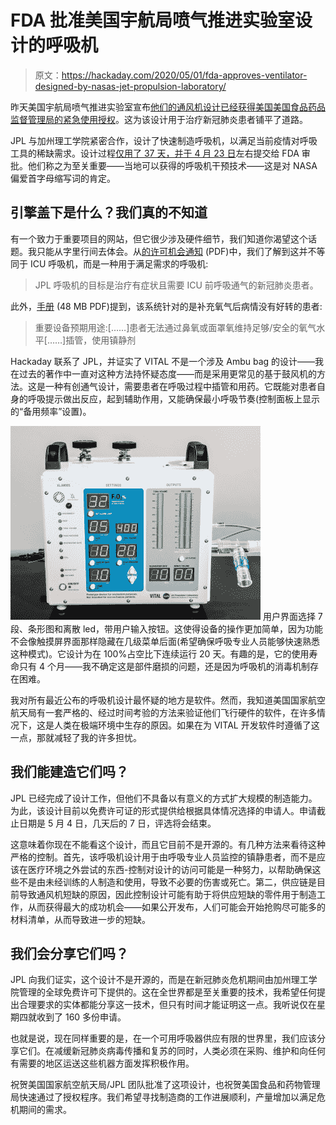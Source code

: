 # FDA 批准美国宇航局喷气推进实验室设计的呼吸机

> 原文：<https://hackaday.com/2020/05/01/fda-approves-ventilator-designed-by-nasas-jet-propulsion-laboratory/>

昨天美国宇航局喷气推进实验室宣布[他们的通风机设计已经获得美国美国食品药品监督管理局的紧急使用授权](https://www.jpl.nasa.gov/news/news.php?feature=7655)。这为该设计用于治疗新冠肺炎患者铺平了道路。

JPL 与加州理工学院紧密合作，设计了快速制造呼吸机，以满足当前疫情对呼吸工具的稀缺需求。设计过程[仅用了 37 天，并于 4 月 23 日](https://www.jpl.nasa.gov/news/news.php?feature=7646)左右提交给 FDA 审批。他们称之为至关重要——当地可以获得的呼吸机干预技术——这是对 NASA 偏爱首字母缩写词的肯定。

## 引擎盖下是什么？我们真的不知道

有一个致力于重要项目的网站，但它很少涉及硬件细节，我们知道你渴望这个话题。我只能从字里行间去体会。从[的许可机会通知](https://medeng.jpl.nasa.gov/covid-19/ventilator/UMS/ventilator/JPL_COVID-19_VITAL_Notification_of_Licensing_Opportunity.pdf) (PDF)中，我们了解到这并不等同于 ICU 呼吸机，而是一种用于满足需求的呼吸机:

> JPL 呼吸机的目标是治疗有症状且需要 ICU 前呼吸通气的新冠肺炎患者。

此外，[手册](https://medeng.jpl.nasa.gov/covid-19/ventilator/UMS/ventilator/JPL_COVID-19_Ventilating_Device_Brochure.pdf) (48 MB PDF)提到，该系统针对的是补充氧气后病情没有好转的患者:

> 重要设备预期用途:[……]患者无法通过鼻氧或面罩氧维持足够/安全的氧气水平[……]插管，使用镇静剂

Hackaday 联系了 JPL，并证实了 VITAL 不是一个涉及 Ambu bag 的设计——我在过去的著作中一直对这种方法持怀疑态度——而是采用更常见的基于鼓风机的方法。这是一种有创通气设计，需要患者在呼吸过程中插管和用药。它既能对患者自身的呼吸提示做出反应，起到辅助作用，又能确保最小呼吸节奏(控制面板上显示的“备用频率”设置)。

[![](img/6dba79c790cf7d9ba57c6945f19a7e17.png)](https://hackaday.com/wp-content/uploads/2020/05/VITAL-NASA-JPL-ventilator-1.jpg) 用户界面选择 7 段、条形图和离散 led，带用户输入按钮。这使得设备的操作更加简单，因为功能不会像触摸屏界面那样隐藏在几级菜单后面(希望确保呼吸专业人员能够快速熟悉这种模式)。它设计为在 100%占空比下连续运行 20 天。有趣的是，它的使用寿命只有 4 个月——我不确定这是部件磨损的问题，还是因为呼吸机的消毒机制存在困难。

我对所有最近公布的呼吸机设计最怀疑的地方是软件。然而，我知道美国国家航空航天局有一套严格的、经过时间考验的方法来验证他们飞行硬件的软件，在许多情况下，这是人类在极端环境中生存的原因。如果在为 VITAL 开发软件时遵循了这一点，那就减轻了我的许多担忧。

## 我们能建造它们吗？

JPL 已经完成了设计工作，但他们不具备以有意义的方式扩大规模的制造能力。为此，该设计目前以免费许可证的形式提供给根据具体情况选择的申请人。申请截止日期是 5 月 4 日，几天后的 7 日，评选将会结束。

这意味着你现在不能看这个设计，而且它目前不是开源的。有几种方法来看待这种严格的控制。首先，该呼吸机设计用于由呼吸专业人员监控的镇静患者，而不是应该在医疗环境之外尝试的东西-控制对设计的访问可能是一种努力，以帮助确保这些不是由未经训练的人制造和使用，导致不必要的伤害或死亡。第二，供应链是目前导致通风机短缺的原因，因此控制设计可能有助于将供应短缺的零件用于制造工作，从而获得最大的成功机会——如果公开发布，人们可能会开始抢购尽可能多的材料清单，从而导致进一步的短缺。

## 我们会分享它们吗？

JPL 向我们证实，这个设计不是开源的，而是在新冠肺炎危机期间由加州理工学院管理的全球免费许可下提供的。这在全世界都是至关重要的技术，我希望任何提出合理要求的实体都能分享这一技术，但只有时间才能证明这一点。我听说仅在星期四就收到了 160 多份申请。

也就是说，现在同样重要的是，在一个可用呼吸器供应有限的世界里，我们应该分享它们。在减缓新冠肺炎病毒传播和复苏的同时，人类必须在采购、维护和向任何有需要的地区运送这些机器方面发挥积极作用。

祝贺美国国家航空航天局/JPL 团队批准了这项设计，也祝贺美国食品和药物管理局快速通过了授权程序。我们希望寻找制造商的工作进展顺利，产量增加以满足危机期间的需求。